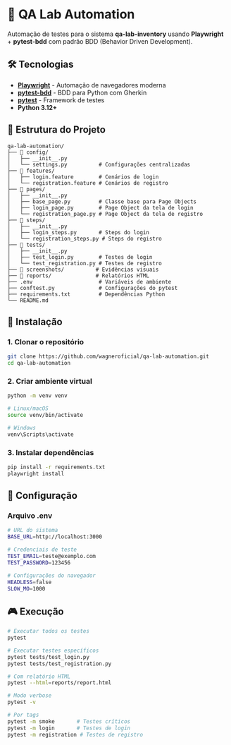 # 🤖 QA Lab Automation

Automação de testes para o sistema **qa-lab-inventory** usando **Playwright** + **pytest-bdd** com padrão BDD (Behavior Driven Development).

## 🛠 Tecnologias

- **[Playwright](https://playwright.dev/)** - Automação de navegadores moderna
- **[pytest-bdd](https://pytest-bdd.readthedocs.io/)** - BDD para Python com Gherkin
- **[pytest](https://pytest.org/)** - Framework de testes
- **Python 3.12+**

## 📁 Estrutura do Projeto

```
qa-lab-automation/
├── 📂 config/
│   ├── __init__.py
│   └── settings.py          # Configurações centralizadas
├── 📂 features/
│   ├── login.feature        # Cenários de login
│   └── registration.feature # Cenários de registro
├── 📂 pages/
│   ├── __init__.py
│   ├── base_page.py         # Classe base para Page Objects
│   ├── login_page.py        # Page Object da tela de login
│   └── registration_page.py # Page Object da tela de registro
├── 📂 steps/
│   ├── __init__.py
│   ├── login_steps.py       # Steps do login
│   └── registration_steps.py # Steps do registro
├── 📂 tests/
│   ├── __init__.py
│   ├── test_login.py        # Testes de login
│   └── test_registration.py # Testes de registro
├── 📂 screenshots/          # Evidências visuais
├── 📂 reports/              # Relatórios HTML
├── .env                     # Variáveis de ambiente
├── conftest.py              # Configurações do pytest
├── requirements.txt         # Dependências Python
└── README.md
```

## 🚀 Instalação

### 1. Clonar o repositório
```bash
git clone https://github.com/wagneroficial/qa-lab-automation.git
cd qa-lab-automation
```

### 2. Criar ambiente virtual
```bash
python -m venv venv

# Linux/macOS
source venv/bin/activate

# Windows
venv\Scripts\activate
```

### 3. Instalar dependências
```bash
pip install -r requirements.txt
playwright install
```

## 🔧 Configuração

### Arquivo .env
```bash
# URL do sistema
BASE_URL=http://localhost:3000

# Credenciais de teste
TEST_EMAIL=teste@exemplo.com
TEST_PASSWORD=123456

# Configurações do navegador
HEADLESS=false
SLOW_MO=1000
```

## 🎮 Execução

```bash
# Executar todos os testes
pytest

# Executar testes específicos
pytest tests/test_login.py
pytest tests/test_registration.py

# Com relatório HTML
pytest --html=reports/report.html

# Modo verbose
pytest -v

# Por tags
pytest -m smoke       # Testes críticos
pytest -m login       # Testes de login
pytest -m registration # Testes de registro
```
